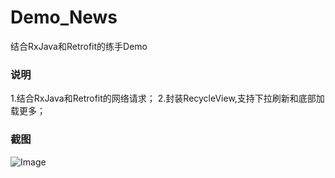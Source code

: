 # Demo_News
结合RxJava和Retrofit的练手Demo
### 说明
1.结合RxJava和Retrofit的网络请求；
2.封装RecycleView,支持下拉刷新和底部加载更多；
### 截图
![Image](https://github.com/Developmc/Demo_News/tree/master/app/src/main/res/drawable/gif.gif) 
